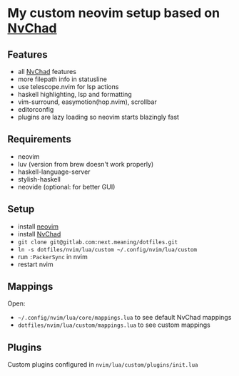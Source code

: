 # My custom neovim setup based on [NvChad](https://github.com/NvChad/NvChad)

## Features
- all [NvChad](https://github.com/NvChad/NvChad) features
- more filepath info in statusline
- use telescope.nvim for lsp actions
- haskell highlighting, lsp and formatting
- vim-surround, easymotion(hop.nvim), scrollbar
- editorconfig
- plugins are lazy loading so neovim starts blazingly fast

## Requirements
- neovim
- luv (version from brew doesn't work properly)
- haskell-language-server
- stylish-haskell
- neovide (optional: for better GUI)

## Setup
- install [neovim](http://neovim.io/)
- install [NvChad](https://github.com/NvChad/NvChad)
- `git clone git@gitlab.com:next.meaning/dotfiles.git`
- `ln -s dotfiles/nvim/lua/custom ~/.config/nvim/lua/custom`
- run `:PackerSync` in nvim
- restart nvim

## Mappings
Open:
- `~/.config/nvim/lua/core/mappings.lua` to see default NvChad mappings
- `dotfiles/nvim/lua/custom/mappings.lua` to see custom mappings

## Plugins
Custom plugins configured in `nvim/lua/custom/plugins/init.lua`
